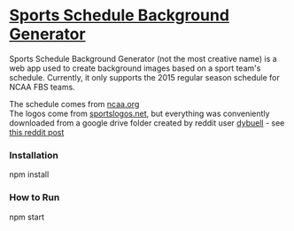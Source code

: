 # [Sports Schedule Background Generator](http://ssbg.herokuapp.com)

Sports Schedule Background Generator (not the most creative name) is a web app used to create background images based on a sport team's schedule.
Currently, it only supports the 2015 regular season schedule for NCAA FBS teams.

The schedule comes from [ncaa.org](http://www.ncaa.org/championships/statistics/football-schedules)  
The logos come from [sportslogos.net](http://www.sportslogos.net), but everything was conveniently downloaded from a google drive folder created by reddit user [dybuell](https://www.reddit.com/user/dybuell) - see [this reddit post](https://www.reddit.com/r/CFB/comments/3fvdmb/its_time_im_back_with_a_preview_guide_for_the/)

### Installation

npm install

### How to Run

npm start
